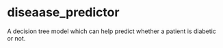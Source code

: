 # diseaase_predictor
A decision tree model which can help predict whether a patient is diabetic or not. 
